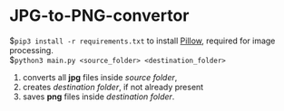 # JPG-to-PNG-convertor
$`pip3 install -r requirements.txt` to install [Pillow](https://pypi.org/project/Pillow/), required for image processing.  
$`python3 main.py <source_folder> <destination_folder>`
1. converts all **jpg** files inside *source folder*,
2. creates *destination folder*, if not already present
3. saves **png** files inside *destination folder*.

